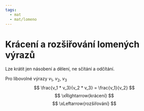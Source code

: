 ```yaml
---
tags:
  - mat
  - mat/lomeno
---
```

# Krácení a rozšiřování lomených výrazů
Lze krátit jen násobení a dělení, ne sčítání a odčítání.

Pro libovolné výrazy $v_1$, $v_2$, $v_3$
$$
\frac{v_1 * v_3}{v_2 * v_3} = \frac{v_1}{v_2}
$$
$$
\xRightarrow{krácení}
$$
$$
\xLeftarrow{rozšiřování}
$$
